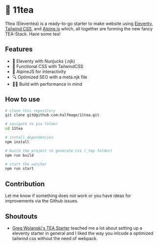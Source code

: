 # 🍵 11tea

11tea (Eleventea) is a ready-to-go starter to make website using [Eleventy](https://www.11ty.dev), [Tailwind CSS](https://tailwindcss.com), and [Alpine.js](https://github.com/alpinejs/alpine) which, all together are forming the new fancy TEA-Stack. Have some tea!

## Features

- 💅 Eleventy with Nunjucks (.njk)
- 🧱 Functional CSS with TailwindCSS
- 🗻 AlpineJS for interactivity
- 🔍 Optimized SEO with a meta.njk file
- 🏃‍♀️ Build with performance in mind

## How to use

```bash
# clone this repository
git clone git@github.com:halfmage/11tea.git

# navigate to you folder
cd 11tea

# install dependencies
npm install

# build the project to generate css (_tmp folder)
npm run build

# start the watcher
npm run start
```

## Contribution

Let me know if something does not work or you have ideas for improvements via the Github issues.

## Shoutouts

- [Greg Wolanski's TEA Starter](https://github.com/gregwolanski/eleventy-tailwindcss-alpinejs-starter) teached me a lot about setting up a eleventy starter in general and I liked the way you inlcude a optimized tailwind css without the need of webpack.
